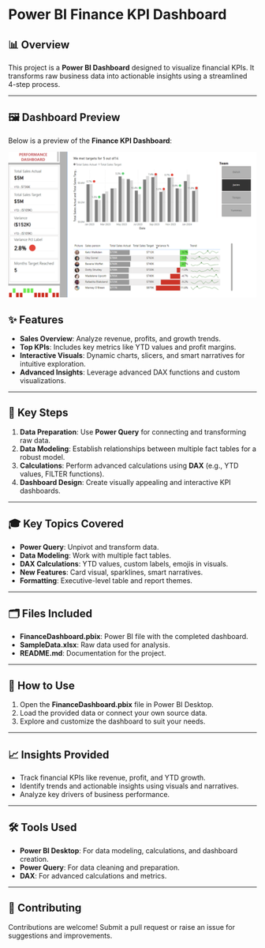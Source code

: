 # Power BI Finance KPI Dashboard

## 📊 Overview
This project is a **Power BI Dashboard** designed to visualize financial KPIs. It transforms raw business data into actionable insights using a streamlined 4-step process.

---

## 🖼️ Dashboard Preview
Below is a preview of the **Finance KPI Dashboard**:



![Finance KPI Dashboard Preview](PerformanceDash.png)



## ✨ Features
- **Sales Overview**: Analyze revenue, profits, and growth trends.  
- **Top KPIs**: Includes key metrics like YTD values and profit margins.  
- **Interactive Visuals**: Dynamic charts, slicers, and smart narratives for intuitive exploration.  
- **Advanced Insights**: Leverage advanced DAX functions and custom visualizations.  

---

## 🔧 Key Steps
1. **Data Preparation**: Use **Power Query** for connecting and transforming raw data.  
2. **Data Modeling**: Establish relationships between multiple fact tables for a robust model.  
3. **Calculations**: Perform advanced calculations using **DAX** (e.g., YTD values, FILTER functions).  
4. **Dashboard Design**: Create visually appealing and interactive KPI dashboards.

---

## 🎓 Key Topics Covered
- **Power Query**: Unpivot and transform data.  
- **Data Modeling**: Work with multiple fact tables.  
- **DAX Calculations**: YTD values, custom labels, emojis in visuals.  
- **New Features**: Card visual, sparklines, smart narratives.  
- **Formatting**: Executive-level table and report themes.  

---

## 🗂️ Files Included
- **FinanceDashboard.pbix**: Power BI file with the completed dashboard.  
- **SampleData.xlsx**: Raw data used for analysis.  
- **README.md**: Documentation for the project.

---

## 🚀 How to Use
1. Open the **FinanceDashboard.pbix** file in Power BI Desktop.  
2. Load the provided data or connect your own source data.  
3. Explore and customize the dashboard to suit your needs.  

---

## 📈 Insights Provided
- Track financial KPIs like revenue, profit, and YTD growth.  
- Identify trends and actionable insights using visuals and narratives.  
- Analyze key drivers of business performance.  

---

## 🛠️ Tools Used
- **Power BI Desktop**: For data modeling, calculations, and dashboard creation.  
- **Power Query**: For data cleaning and preparation.  
- **DAX**: For advanced calculations and metrics.

---

## 🤝 Contributing
Contributions are welcome! Submit a pull request or raise an issue for suggestions and improvements.
